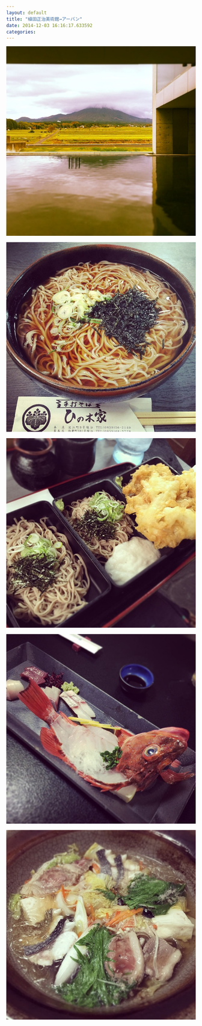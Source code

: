 ```yaml
---
layout: default
title: "植田正治美術館→アーバン"
date: 2014-12-03 16:16:17.633592
categories: 
---
```


![](/assets/images/201411/10787726_715603795195972_1471190389_n.jpg)

![](/assets/images/201411/10424443_818494468174123_327242709_n.jpg)

![](/assets/images/201411/10731814_1564240083798051_1329117641_n.jpg)

![](/assets/images/201411/10755824_1524555714458567_982498140_n.jpg)

![](/assets/images/201411/10735218_298594140331876_1621828631_n.jpg)


